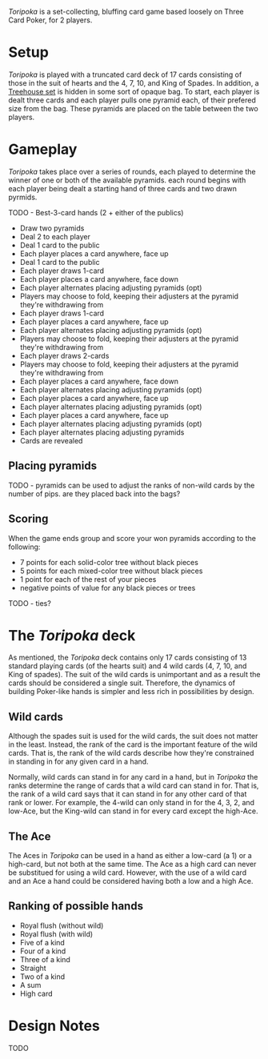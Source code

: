 *Toripoka* is a set-collecting, bluffing card game based loosely on Three Card Poker, for 2 players.

Setup
=====

*Toripoka* is played with a truncated card deck of 17 cards consisting of those in the suit of hearts and the 4, 7, 10, and King of Spades. In addition, a [Treehouse set](http://www.looneylabs.com/rules/treehouse) is hidden in some sort of opaque bag.  To start, each player is dealt three cards and each player pulls one pyramid each, of their prefered size from the bag.  These pyramids are placed on the table between the two players.

Gameplay
========

*Toripoka* takes place over a series of rounds, each played to determine the winner of one or both of the available pyramids.  each round begins with each player being dealt a starting hand of three cards and two drawn pyrmids.  

TODO - Best-3-card hands (2 + either of the publics)

 * Draw two pyramids
 * Deal 2 to each player
 * Deal 1 card to the public
 * Each player places a card anywhere, face up
 * Deal 1 card to the public
 * Each player draws 1-card
 * Each player places a card anywhere, face down
 * Each player alternates placing adjusting pyramids (opt)
 * Players may choose to fold, keeping their adjusters at the
   pyramid they're withdrawing from
 * Each player draws 1-card
 * Each player places a card anywhere, face up
 * Each player alternates placing adjusting pyramids (opt) 
 * Players may choose to fold, keeping their adjusters at the
   pyramid they're withdrawing from
 * Each player draws 2-cards
 * Players may choose to fold, keeping their adjusters at the
   pyramid they're withdrawing from 
 * Each player places a card anywhere, face down
 * Each player alternates placing adjusting pyramids (opt) 
 * Each player places a card anywhere, face up
 * Each player alternates placing adjusting pyramids (opt)
 * Each player places a card anywhere, face up
 * Each player alternates placing adjusting pyramids (opt)
 * Each player alternates placing adjusting pyramids
 * Cards are revealed

Placing pyramids
----------------

TODO - pyramids can be used to adjust the ranks of non-wild cards by the number of pips.  are they placed back into the bags?

Scoring
-------

When the game ends group and score your won pyramids according to the following:

 * 7 points for each solid-color tree without black pieces
 * 5 points for each mixed-color tree without black pieces
 * 1 point for each of the rest of your pieces
 * negative points of value for any black pieces or trees
 
TODO - ties?

The *Toripoka* deck
=====================

As mentioned, the *Toripoka* deck contains only 17 cards consisting of 13 standard playing cards (of the hearts suit) and 4 wild cards (4, 7, 10, and King of spades).  The suit of the wild cards is unimportant and as a result the cards should be considered a single suit.  Therefore, the dynamics of building Poker-like hands is simpler and less rich in possibilities by design.

Wild cards
----------

Although the spades suit is used for the wild cards, the suit does not matter in the least.  Instead, the rank of the card is the important feature of the wild cards.  That is, the rank of the wild cards describe how they're constrained in standing in for any given card in a hand.

Normally, wild cards can stand in for any card in a hand, but in *Toripoka* the ranks determine the range of cards that a wild card can stand in for.  That is, the rank of a wild card says that it can stand in for any other card of that rank or lower.  For example, the 4-wild can only stand in for the 4, 3, 2, and low-Ace, but the King-wild can stand in for every card except the high-Ace.

The Ace
-------

The Aces in *Toripoka* can be used in a hand as either a low-card (a 1) or a high-card, but not both at the same time.  The Ace as a high card can never be substitued for using a wild card.  However, with the use of a wild card and an Ace a hand could be considered having both a low and a high Ace.  

Ranking of possible hands
-------------------------

 * Royal flush (without wild)
 * Royal flush (with wild)
 * Five of a kind
 * Four of a kind
 * Three of a kind
 * Straight 
 * Two of a kind
 * A sum
 * High card
 
Design Notes
============

TODO

